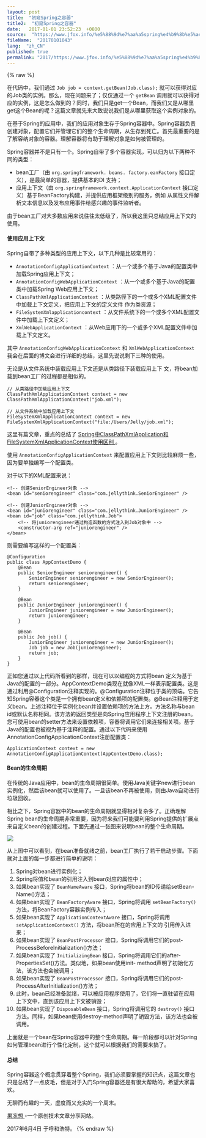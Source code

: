 ```yaml
---
layout: post
title:  "初窥Spring之容器"
title2:  "初窥Spring之容器"
date:   2017-01-01 23:52:23  +0800
source:  "https://www.jfox.info/%e5%88%9d%e7%aa%a5spring%e4%b9%8b%e5%ae%b9%e5%99%a8.html"
fileName:  "20170101043"
lang:  "zh_CN"
published: true
permalink: "2017/https://www.jfox.info/%e5%88%9d%e7%aa%a5spring%e4%b9%8b%e5%ae%b9%e5%99%a8.html"
---
```

{% raw %}
<bean id="job" class="com.jellythink.Job">
        <!-- 将juniorengineer通过构造函数的方式注入到Job对象中 -->
        <constructor-arg ref="juniorengineer" />
    </bean>
    

 在代码中，我们通过 ` Job job = context.getBean(Job.class); ` 就可以获得对应的Job类的实例。那么，现在问题来了；仅仅通过一个 ` getBean ` 调用就可以获得对应的实例，这是怎么做到的？同时，我们只是get一个Bean，而我们又是从哪里get这个Bean的呢？这篇文章就先来大致说说我们是从哪里获取这个实例对象的。 

 在基于Spring的应用中，我们的应用对象生存于Spring容器中。Spring容器负责创建对象，配置它们并管理它们的整个生命周期，从生存到死亡。首先最重要的是了解容纳对象的容器。理解容器将有助于理解对象是如何被管理的。 

 Spring容器并不是只有一个。Spring自带了多个容器实现，可以归为以下两种不同的类型： 

-  bean工厂（由 ` org.springframework. beans. factory.eanFactory ` 接口定义），是最简单的容器，提供基本的DI 支持； 
-  应用上下文（由 ` org.springframework.context.ApplicationContext ` 接口定义）基于BeanFactory构建，并提供应用框架级别的服务，例如 从属性文件解析文本信息以及发布应用事件给感兴趣的事件监听者。 

 由于bean工厂对大多数应用来说往往太低级了，所以我这里只总结应用上下文的使用。 

####  使用应用上下文 

 Spring自带了多种类型的应用上下文，以下几种是比较常用的： 

- ` AnnotationConfigApplicationContext ` ：从一个或多个基于Java的配置类中加载Spring应用上下文； 
- ` AnnotationConfigWebApplicationContext ` ：从一个或多个基于Java的配置类中加载Spring Web应用上下文； 
- ` ClassPathXmlApplicationContext ` ：从类路径下的一个或多个XML配置文件中加载上下文定义，把应用上下文的定义文件 作为类资源； 
- ` FileSystemXmlapplicationcontext ` ：从文件系统下的一个或多个XML配置文件中加载上下文定义； 
- ` XmlWebApplicationContext ` ：从Web应用下的一个或多个XML配置文件中加载上下文定义。 

 其中 ` AnnotationConfigWebApplicationContext ` 和 ` XmlWebApplicationContext ` 我会在后面的博文会进行详细的总结，这里先说说剩下三种的使用。 

 无论是从文件系统中装载应用上下文还是从类路径下装载应用上下 文，将bean加载到bean工厂的过程都是相似的。 

    // 从类路径中加载应用上下文
    ClassPathXmlApplicationContext context = new ClassPathXmlApplicationContext("job.xml");
    
    // 从文件系统中加载应用上下文
    FileSystemXmlApplicationContext context = new FileSystemXmlApplicationContext("file:/Users/Jelly/job.xml");
    

 这里有篇文章，重点的总结了 [ Spring中ClassPathXmlApplication和FileSystemXmlApplicationContext使用区别 ](https://www.jfox.info/go.php?url=http://www.cnblogs.com/homesea/p/4711401.html) 。 

 使用 ` AnnotationConfigApplicationContext ` 来配置应用上下文则比较麻烦一些，因为要单独编写一个配置类。 

 对于以下的XML配置来说： 

    <!-- 创建SeniorEngineer对象 -->
    <bean id="seniorengineer" class="com.jellythink.SeniorEngineer" />
    
    <!-- 创建JuniorEngineer对象 -->
    <bean id="juniorengineer" class="com.jellythink.JuniorEngineer" />
    <bean id="job" class="com.jellythink.Job">
        <!-- 将juniorengineer通过构造函数的方式注入到Job对象中 -->
        <constructor-arg ref="juniorengineer" />
    </bean>
    

 则需要编写这样的一个配置类： 

    @Configuration
    public class AppContextDemo {
        @Bean
        public SeniorEngineer seniorengineer() {
            SeniorEngineer seniorengineer = new SeniorEngineer();
            return seniorengineer;
        }
    
        @Bean
        public JuniorEngineer juniorengineer() {
            JuniorEngineer juniorengineer = new JuniorEngineer();
            return juniorengineer;
        }
    
        @Bean
        public Job job() {
            JuniorEngineer juniorengineer = new JuniorEngineer();
            Job job = new Job(juniorengineer);
            return job;
        }
    }
    

 正如您通过以上代码所看到的那样，现在可以以编程的方式将bean 定义为基于Java的配置的一部分。AppContextDemo类现在就像XML一样表示配置类。这是通过利用@Configuration注释实现的。@Configuration注释位于类的顶端。它告知Spring容器这个类是一个拥有bean定义和依赖项的配置类。@Bean注释用于定义bean。上述注释位于实例化bean并设置依赖项的方法上方。方法名称与bean id或默认名称相同。该方法的返回类型是向Spring应用程序上下文注册的bean。您可使用bean的setter方法来设置依赖项，容器将调用它们来连接相关项。基于Java的配置也被视为基于注释的配置。通过以下代码来使用AnnotationConfigApplicationContext注册配置类： 

    ApplicationContext context = new AnnotationConfigApplicationContext(AppContextDemo.class);
    

####  Bean的生命周期 

 在传统的Java应用中，bean的生命周期很简单。使用Java关键字new进行bean实例化，然后该bean就可以使用了。一旦该bean不再被使用，则由Java自动进行垃圾回收。 

 相比之下，Spring容器中的bean的生命周期就显得相对复杂多了。正确理解Spring bean的生命周期非常重要，因为将来我们可能要利用Spring提供的扩展点来自定义bean的创建过程。下面先通过一张图来说明bean的整个生命周期。 

![](/wp-content/uploads/2017/07/1499095958.png)

 从上图中可以看到，在bean准备就绪之前，bean工厂执行了若干启动步骤。下面就对上面的每一步都进行简单的说明： 

1.  Spring对bean进行实例化； 
2.  Spring将值和bean的引用注入到bean对应的属性中； 
3.  如果bean实现了 ` BeanNameAware ` 接口，Spring将bean的ID传递给setBean-Name()方法； 
4.  如果bean实现了 ` BeanFactoryAware ` 接口，Spring将调用 ` setBeanFactory() ` 方法，将BeanFactory容器实例传入； 
5.  如果bean实现了 ` ApplicationContextAware ` 接口，Spring将调用 ` setApplicationContext() ` 方法，将bean所在的应用上下文的 引用传入进来； 
6.  如果bean实现了 ` BeanPostProcessor ` 接口，Spring将调用它们的post-ProcessBeforeInitialization()方法； 
7.  如果bean实现了 ` InitializingBean ` 接口，Spring将调用它们的after-PropertiesSet()方法。类似地，如果bean使用init- method声明了初始化方法，该方法也会被调用； 
8.  如果bean实现了 ` BeanPostProcessor ` 接口，Spring将调用它们的post-ProcessAfterInitialization()方法； 
9.  此时，bean已经准备就绪，可以被应用程序使用了，它们将一直驻留在应用上下文中，直到该应用上下文被销毁； 
10.  如果bean实现了 ` DisposableBean ` 接口，Spring将调用它的 ` destroy() ` 接口方法。同样，如果bean使用destroy-method声明了销毁方法，该方法也会被调用。 

 上面就是一个bean在Spring容器中的整个生命周期。每一阶段都可以针对Spring如何管理bean进行个性化定制，这个就可以根据我们的需要来搞了。 

####  总结 

 Spring容器这个概念贯穿着整个Spring，我们必须要掌握的知识点，这篇文章也只是总结了一点皮毛，但是对于入门Spring容器还是有很大帮助的，希望大家喜欢。 

 无聊而有趣的一天，虚度而又充实的一个周末。 

[ 果冻想 ](https://www.jfox.info/go.php?url=http://www.jellythink.com) -一个原创技术文章分享网站。 

 2017年6月4日 于呼和浩特。
{% endraw %}
